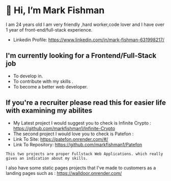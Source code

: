# 👋 Hi, I’m Mark Fishman 
I am 24 years old I am very friendly ,hard worker,code lover and I have over 1 year of front-end/full-stack experience.
- Linkedin Profile: https://www.linkedin.com/in/mark-fishman-631998217/

 ## I'm currently looking for a Frontend/Full-Stack job
 - To develop in.
 - To contribute with my skills .
 - To become a better web developer. 
 ## If you're a recruiter please read this for easier life with examining my abilites 
 - My Latest project I would suggest you to check is Infinite Crypto : https://github.com/markfishman1/Infinite-Crypto
 - The second project I would love you to check is Patefon :
 - Link To Site: https://patefon.onrender.com/#/
 - Link To Repository: https://github.com/markfishman1/Patefon
  ```
  This two projects are proper Fullstack Web Applications. which really gives an indication about my skills.
  ```
  I also have some static pages projects that I've made to customers as a landing pages such as : https://walldoor.onrender.com/
  
